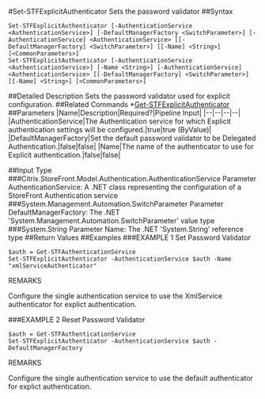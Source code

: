 #Set-STFExplicitAuthenticator
Sets the password validator
##Syntax
```Set-STFExplicitAuthenticator [-AuthenticationService <AuthenticationService>] [-DefaultManagerFactory <SwitchParameter>] [-AuthenticationService] <AuthenticationService> [[-DefaultManagerFactory] <SwitchParameter>] [[-Name] <String>] [<CommonParameters>]
Set-STFExplicitAuthenticator [-AuthenticationService <AuthenticationService>] [-Name <String>] [-AuthenticationService] <AuthenticationService> [[-DefaultManagerFactory] <SwitchParameter>] [[-Name] <String>] [<CommonParameters>]
```
##Detailed Description
Sets the password validator used for explicit configuration.
##Related Commands
*[Get-STFExplicitAuthenticator](Get-STFExplicitAuthenticator)
##Parameters
|Name|Description|Required?|Pipeline Input||--|--|--|--||AuthenticationService|The Authentication service for which Explicit authentication settings will be configured.|true|true (ByValue)||DefaultManagerFactory|Set the default password validator to be Delegated Authentication.|false|false||Name|The name of the authenticator to use for Explicit authentication.|false|false|##Input Type
###Citrix.StoreFront.Model.Authentication.AuthenticationService
Parameter AuthenticationService: A .NET class representing the configuration of a StoreFront Authentication service
###System.Management.Automation.SwitchParameter
Parameter DefaultManagerFactory: The .NET 'System.Management.Automation.SwitchParameter' value type
###System.String
Parameter Name: The .NET 'System.String' reference type
##Return Values
##Examples
###EXAMPLE 1 Set Password Validator
```$auth = Get-STFAuthenticationService
Set-STFExplicitAuthenticator -AuthenticationService $auth -Name "xmlServiceAuthenticator"
```
REMARKS

Configure the single authentication service to use the XmlService authenticator for explict authentication.
###EXAMPLE 2 Reset Password Validator
```$auth = Get-STFAuthenticationService
Set-STFExplicitAuthenticator -AuthenticationService $auth -DefaultManagerFactory
```
REMARKS

Configure the single authentication service to use the default authenticator for explict authentication.
